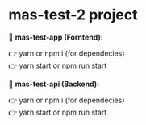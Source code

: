 # mas-test-2 project

🙂 **mas-test-app (Forntend):**

👉 yarn or npm i (for dependecies)  
👉 yarn start or npm run start


🙂 **mas-test-api (Backend):**

👉 yarn or npm i (for dependecies)  
👉 yarn start or npm run start
